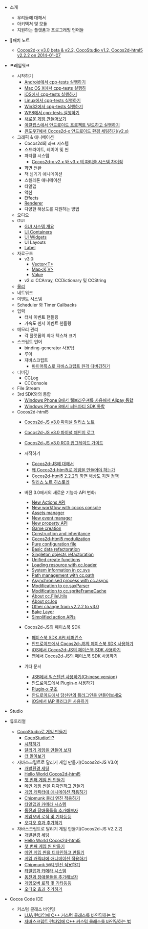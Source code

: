 - 소개
	- 우리들에 대해서
	- 아키텍쳐 및 모듈
	- 지원하는 플랫폼과 프로그래밍 언어들
- 패치 노트
	- [Cocos2d-x v3.0 beta & v2.2, CocoStudio v1.2, Cocos2d-html5 v2.2.2 on 2014-01-07](../release-notes/summary-release-20140107.md)
- 프레임워크 
	- 시작하기	 
		- [Android에서 cpp-tests 실행하기](../manual/framework/native/v3/getting-started/how-to-run-cpp-tests-on-android/en.md)
        - [Mac OS X에서 cpp-tests 실행하](../manual/framework/native/v3/getting-started/how-to-run-cpp-tests-on-mac-osx/en.md)
        - [iOS에서 cpp-tests 실행하기](../manual/framework/native/v3/getting-started/how-to-run-cpp-tests-on-ios/en.md)
        - [Linux에서 cpp-tests 실행하기](../manual/framework/native/v3/getting-started/how-to-run-cpp-tests-on-linux/en.md)
        - [Win32에서 cpp-tests 실행하기](../manual/framework/native/v3/getting-started/how-to-run-cpp-tests-on-win32/en.md)
        - [WP8에서 cpp-tests 실행하기](../manual/framework/native/v3/getting-started/how-to-run-cpp-tests-on-wp8/en.md)
        - [새로운 게임 만들어보기](../manual/framework/native/v3/getting-started/how-to-start-a-new-game/en.md)
        - [이클립스에서 안드로이드 프로젝트 빌드하고 실행하기](../manual/framework/native/v3/getting-started/how-to-build-android-project-with-eclipse/en.md)
		- [윈도우7에서 Cocos2d-x 안드로이드 환경 세팅하기(v2.x)](../manual/framework/native/v2/installation/android-on-win7/en.md)
	- 그래픽 & 애니메이션
		- Cocos2d의 좌표 시스템
		- 스프라이트, 레이어 및 씬
		- 파티클 시스템        
			- [Cocos2d-x v2.x 와 v3.x 의 파티클 시스템 차이점](../manual/framework/native/v3/particle/ko.md)
		- 화면 전환
		- 책 넘기기 애니메이션
		- 스켈레톤 애니메이션
		- 타일맵
		- 액션
		- Effects
		- [Renderer](../manual/framework/native/v3/new-renderer/en.md) 
		- 다양한 해상도를 지원하는 방법
	- 오디오
	- GUI
		- [GUI 시스템 개요](../manual/framework/native/v2/gui/overview/en.md)
        - [UI Containers](../manual/framework/native/v2/gui/container/en.md)
        - [UI Widgets](../manual/framework/native/v2/gui/widget/en.md)
        - UI Layouts
		- [Label](../manual/framework/native/v3/label/en.md)
	- 자료구조
		- v3.0: 
			- [Vector\<T\>](../manual/framework/native/v3/data-structure/vector/en.md)
			- [Map\<K,V\>](../manual/framework/native/v3/data-structure/map/en.md) 
			- [Value](../manual/framework/native/v3/data-structure/value/ko.md)
		- v2.x: CCArray, CCDictionary 및 CCString
	- [물리](../manual/framework/native/v3/physics-integration/en.md)
	- 네트워크
	- 이벤트 시스템
	- Scheduler 와 Timer Callbacks
	- 입력
		- 터치 이벤트 핸들링
		- 가속도 센서 이벤트 핸들링
	- 메모리 관리
		- 각 플랫폼의 최대 텍스쳐 크기
	- 스크립트 언어
	    - binding-generator 사용법
		- 루아
		- 자바스크립트
		    - [파이어폭스로 자바스크립트 원격 디버깅하기](../manual/framework/native/v3/js-remote-debugger/ko.md)
	- 디버깅
		- CCLog
		- CCConsole
	- File Stream
	- 3rd SDK와의 통합
		- [Windows Phone 8에서 웹브라우져를 사용해서 Alipay 통합](../manual/framework/native/v2/sdk-integration/wp8-webbrowser/en.md)
    	- [Windows Phone 8에서 써드파티 SDK 통합](../manual/framework/native/v2/sdk-integration/wp8-thirdSDK/en.md)
	- Cocos2d-html5
		- [Cocos2d-JS v3.0 파이널 릴리스 노트](../manual/framework/html5/release-notes/v3.0/release-note/ko.md)
        - [Cocos2d-JS v3.0 파이널 체인지 로그](../manual/framework/html5/release-notes/v3.0/changelog/ko.md)
        - [Cocos2d-JS v3.0 RC0 업그레이드 가이드](../manual/framework/html5/release-notes/v3.0rc0/upgrade-guide/ko.md)
        
	    - 시작하기
		    - [Cocos2d-JS에 대해서](../manual/framework/html5/ko.md)
		    - [왜 Cocos2d-html5로 게임을 만들어야 하는가](../manual/framework/html5/v2/cocosh5-advantages/ko.md)
		    - [Cocos2d-html5 2.2.2의 화면 해상도 지원 정책](../manual/framework/html5/v2/resolution-policy-design/ko.md)
		    - [릴리스 노트 히스토리](../manual/framework/html5/release-notes/en.md)
		
        - 버전 3.0에서의 새로운 기능과 API 변화:
            - [New Actions API](../manual/framework/html5/v3/cc-actions/en.md)
            - [New workflow with cocos console](../manual/framework/html5/v2/cocos-console/en.md)
            - [Assets manager](../manual/framework/html5/v3/assets-manager/en.md)
            - [New event manager](../manual/framework/html5/v3/eventManager/en.md)
            - [New property API](../manual/framework/html5/v3/getter-setter-api/en.md)
            - [Game creation](../manual/framework/html5/v3/cc-game/en.md)
            - [Construction and inheritance](../manual/framework/html5/v3/inheritance/en.md)
            - [Cocos2d-html5 modulization](../manual/framework/html5/v3/moduleconfig-json/en.md)
            - [Pure configuration file](../manual/framework/html5/v3/project-json/en.md)
            - [Basic data refactoration](../manual/framework/html5/v3/basic-data/en.md)
            - [Singleton objects refactoration](../manual/framework/html5/v3/singleton-objs/en.md)
            - [Unified create functions](../manual/framework/html5/v3/create-api/en.md)
            - [Loading resource with cc.loader](../manual/framework/html5/v3/cc-loader/en.md)
            - [System information in cc.sys](../manual/framework/html5/v3/cc-sys/en.md)
            - [Path management with cc.path](../manual/framework/html5/v3/cc-path/en.md)
            - [Asynchronised process with cc.async](../manual/framework/html5/v3/cc-async/en.md)
            - [Modification to cc.saxParser](../manual/framework/html5/v3/cc-saxparser/en.md)
            - [Modification to cc.spriteFrameCache](../manual/framework/html5/v3/cc-spriteframecache/en.md)
            - [About cc.FileUtils](../manual/framework/html5/v3/cc-fileutils/en.md)
            - [About cc.log](../manual/framework/html5/v3/cc-log/en.md)
            - [Other change from v2.2.2 to v3.0](../manual/framework/html5/v3/more-change-from-v2-to-v3/en.md)
            - [Bake Layer](../manual/framework/html5/v3/bake-layer/en.md)
            - [Simplified action APIs](http://cocos2d-x.org/docs/manual/framework/html5/v3/cc-actions/en)
            
        - Cocos2d-JS의 페이스북 SDK
            - [페이스북 SDK API 레퍼런스](../manual/framework/html5/facebook-sdk/api-reference/en.md)
            - [안드로이드에서 Cocos2d-JS의 페이스북 SDK 사용하기](../manual/framework/html5/facebook-sdk/facebook-sdk-on-android/en.md)
            - [iOS에서 Cocos2d-JS의 페이스북 SDK 사용하기](../manual/framework/html5/facebook-sdk/facebook-sdk-on-ios/en.md)
            - [웹에서 Cocos2d-JS의 페이스북 SDK 사용하기](../manual/framework/html5/facebook-sdk/facebook-sdk-on-web/en.md)
                        
        - 기타 문서
            - [JSB에서 익스텐션 사용하기(Chinese version)](../manual/framework/html5/jsb/jsb-extension/zh.md)
            - [안드로이드에서 Plugin-x 사용하기](../manual/framework/html5/jsb/plugin-x/how-to-use-plugin-x-on-android/ko.md)
            - [Plugin-x 구조](../manual/framework/html5/jsb/plugin-x/plugin-x-architecture/ko.md)
            - [안드로이드에서 당신만의 플러그인을 만들어보세요](../manual/framework/html5/jsb/plugin-x/how-to-write-your-own-plugin-for-android/ko.md)
            - [iOS에서 IAP 플러그인 사용하기](../manual/framework/html5/jsb/plugin-x/ios-iap/ko.md)

- Studio
- 튜토리얼
	- [CocoStudio로 게임 만들기](../tutorial/studio/parkour-game-with-cocostudio/ko.md)
		- [CocoStudio란?](../tutorial/studio/parkour-game-with-cocostudio/chapter1/ko.md)
		- [시작하기](../tutorial/studio/parkour-game-with-cocostudio/chapter2/ko.md)
		- [달리기 게임을 만들어 보자](../tutorial/studio/parkour-game-with-cocostudio/chapter3/en.md)
		- [더 알아보기](../tutorial/studio/parkour-game-with-cocostudio/chapter4/en.md)
	- 자바스크립트로 달리기 게임 만들기(Cocos2d-JS V3.0)
		- [개발환경 세팅](../tutorial/framework/html5/parkour-game-with-javascript-v3.0/chapter1/ko.md)
		- [Hello World Cocos2d-html5](../tutorial/framework/html5/parkour-game-with-javascript-v3.0/chapter2/ko.md)
		- [첫 번째 게임 씬 만들기](../tutorial/framework/html5/parkour-game-with-javascript-v3.0/chapter3/en.md)
		- [메인 게임 씬을 디자인하고 만들기](../tutorial/framework/html5/parkour-game-with-javascript-v3.0/chapter4/en.md)
		- [게임 캐릭터에 애니메이션 적용하기](../tutorial/framework/html5/parkour-game-with-javascript-v3.0/chapter5/en.md)
		- [Chipmunk 물리 엔진 적용하기](../tutorial/framework/html5/parkour-game-with-javascript-v3.0/chapter6/en.md)
		- [타일맵과 카메라 시스템](../tutorial/framework/html5/parkour-game-with-javascript-v3.0/chapter7/en.md)
		- [동전과 장애물들을 추가해보자](../tutorial/framework/html5/parkour-game-with-javascript-v3.0/chapter8/en.md)
		- [게임오버 로직 및 기타등등](../tutorial/framework/html5/parkour-game-with-javascript-v3.0/chapter9/en.md)
        - [오디오 효과 추가하기](../tutorial/framework/html5/parkour-game-with-javascript-v3.0/chapter10/en.md)
	- 자바스크립트로 달리기 게임 만들기(Cocos2d-JS V2.2.2)
		- [개발환경 세팅](../tutorial/framework/html5/parkour-game-with-javascript/chapter1/en.md)
		- [Hello World Cocos2d-html5](../tutorial/framework/html5/parkour-game-with-javascript/chapter2/en.md)
		- [첫 번째 게임 씬 만들기](../tutorial/framework/html5/parkour-game-with-javascript/chapter3/en.md)
		- [메인 게임 씬을 디자인하고 만들기](../tutorial/framework/html5/parkour-game-with-javascript/chapter4/en.md)
		- [게임 캐릭터에 애니메이션 적용하기](../tutorial/framework/html5/parkour-game-with-javascript/chapter5/en.md)
		- [Chipmunk 물리 엔진 적용하기](../tutorial/framework/html5/parkour-game-with-javascript/chapter6/en.md)
		- [타일맵과 카메라 시스템](../tutorial/framework/html5/parkour-game-with-javascript/chapter7/en.md)
		- [동전과 장애물들을 추가해보자](../tutorial/framework/html5/parkour-game-with-javascript/chapter8/en.md)
		- [게임오버 로직 및 기타등등](../tutorial/framework/html5/parkour-game-with-javascript/chapter9/en.md)
        - [오디오 효과 추가하기](../tutorial/framework/html5/parkour-game-with-javascript/chapter10/en.md)
- Cocos Code IDE
    - 커스텀 클래스 바인딩
        - [LUA 런타임에 C++ 커스텀 클래스를 바인딩하는 법](../manual/code-ide/binding-custom-class-to-lua/ko.md)
        - [자바스크립트 런타임에 C++ 커스텀 클래스를 바인딩하는 법](../manual/code-ide/binding-custom-class-to-js/ko.md)
